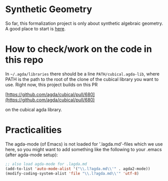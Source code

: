 # Synthetic Geometry
So far, this formalization project is only about synthetic algebraic geometry.
A good place to start is [here](SyntheticGeometry/Spec.lagda.md).

# How to check/work on the code in this repo
In ```~/.agda/libraries``` there should be a line ```PATH/cubical.agda-lib```, where PATH is the path to the root of the clone of the cubical library you want to use.
Right now, this project builds on this PR 

[https://github.com/agda/cubical/pull/680](https://github.com/agda/cubical/pull/680)

on the cubical agda library.

# Practicalities
The agda-mode (of Emacs) is not loaded for '.lagda.md'-files which we use here, so you might want to add something like the following to your .emacs (after agda-mode setup):

```lisp
;; also load agda-mode for .lagda.md
(add-to-list 'auto-mode-alist '("\\.l?agda.md\\'" . agda2-mode))
(modify-coding-system-alist 'file "\\.l?agda.md\\'" 'utf-8)
```